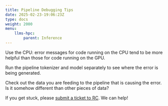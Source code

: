 ```yaml
---
title: Pipeline Debugging Tips
date: 2025-02-23-19:06:23Z
type: docs 
weight: 2000
menu: 
    llms-hpc:
        parent: Inference
---
```



Use the CPU: error messages for code running on the CPU tend to be more helpful than those for code running on the GPU.

Run the pipeline tokenizer and model separately to see where the error is being generated.

Check out the data you are feeding to the pipeline that is causing the error.  Is it somehow different than other pieces of data?

If you get stuck, please [submit a ticket to RC](https://www.rc.virginia.edu/form/support-request/).  We can help!

